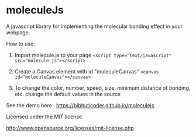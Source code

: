 # moleculeJs

A javascript library for implementing the molecular bonding effect in your webpage.

How to use:

1. Import molecule.js to your page
`<script type="text/javascript" src="molecule.js"></script>`

2. Create a Canvas element with id "moleculeCanvas"
`<canvas id="moleculeCanvas"></canvas>`

3. To change the color, number, speed, size, minimum distance of bonding, etc. change the default values in the source 

See the demo here : https://bibhuticoder.github.io/moleculejs


Licensed under the MIT license.

http://www.opensource.org/licenses/mit-license.php
